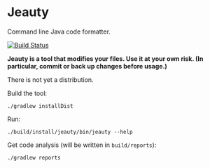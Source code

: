# Jeauty

Command line Java code formatter.

[![Build Status](https://api.travis-ci.org/enr/jeauty.png?branch=master)](https://travis-ci.org/enr/jeauty)

**Jeauty is a tool that modifies your files. Use it at your own risk. (In particular, commit or back up changes before usage.)**

There is not yet a distribution.

Build the tool:

	./gradlew installDist

Run:

	./build/install/jeauty/bin/jeauty --help

Get code analysis (will be written in `build/reports`):

	./gradlew reports
